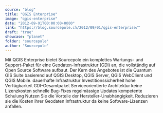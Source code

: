 ```yaml
---
source: "blog"
title: "QGIS Enterprise"
image: "qgis-enterprise"
date: "2012-09-01T00:00:00+0000"
link: "https://blog.sourcepole.ch/2012/09/01/qgis-enterprise/"
draft: "true"
showcase: "planet"
folder: "sourcepole"
author: "Sourcepole"
---
```


Mit QGIS Enterprise bietet Sourcepole ein komplettes Wartungs- und Support-Paket für eine Geodaten-Infrastruktur (GDI) an, die vollständig auf Open Source Software aufbaut. Der Kern des Angebotes ist die Quantum GIS Suite basierend auf QGIS Desktop, QGIS Server, QGIS WebClient und QGIS Mobile.
dauerhafte Infrastruktur Investitionssicherheit hohe Verfügbarkeit GDI-Gesamtpaket Serviceorientierte Architektur keine Lizenzkosten schnelle Bug-Fixes regelmässige Updates kompetente Schulung Nutzen Sie die Vorteile der Hersteller-Unabhängigkeit. Reduzieren sie die Kosten ihrer Geodaten Infrastruktur da keine Software-Lizenzen anfallen.
